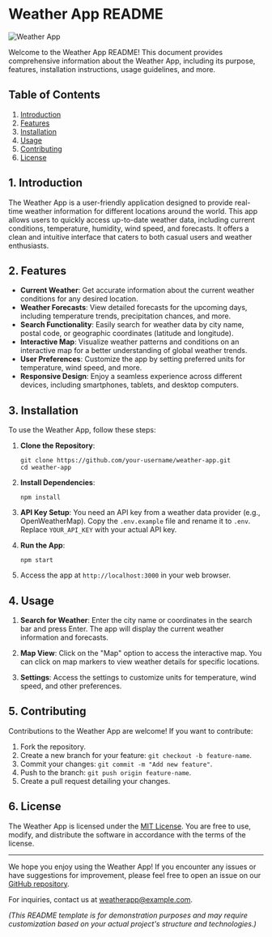 # Weather App README

![Weather App](weather_app_preview.png)

Welcome to the Weather App README! This document provides comprehensive information about the Weather App, including its purpose, features, installation instructions, usage guidelines, and more.

## Table of Contents

1. [Introduction](#introduction)
2. [Features](#features)
3. [Installation](#installation)
4. [Usage](#usage)
5. [Contributing](#contributing)
6. [License](#license)

## 1. Introduction

The Weather App is a user-friendly application designed to provide real-time weather information for different locations around the world. This app allows users to quickly access up-to-date weather data, including current conditions, temperature, humidity, wind speed, and forecasts. It offers a clean and intuitive interface that caters to both casual users and weather enthusiasts.

## 2. Features

- **Current Weather**: Get accurate information about the current weather conditions for any desired location.
- **Weather Forecasts**: View detailed forecasts for the upcoming days, including temperature trends, precipitation chances, and more.
- **Search Functionality**: Easily search for weather data by city name, postal code, or geographic coordinates (latitude and longitude).
- **Interactive Map**: Visualize weather patterns and conditions on an interactive map for a better understanding of global weather trends.
- **User Preferences**: Customize the app by setting preferred units for temperature, wind speed, and more.
- **Responsive Design**: Enjoy a seamless experience across different devices, including smartphones, tablets, and desktop computers.

## 3. Installation

To use the Weather App, follow these steps:

1. **Clone the Repository**:

   ```
   git clone https://github.com/your-username/weather-app.git
   cd weather-app
   ```

2. **Install Dependencies**:

   ```
   npm install
   ```

3. **API Key Setup**:
   You need an API key from a weather data provider (e.g., OpenWeatherMap). Copy the `.env.example` file and rename it to `.env`. Replace `YOUR_API_KEY` with your actual API key.

4. **Run the App**:

   ```
   npm start
   ```

5. Access the app at `http://localhost:3000` in your web browser.

## 4. Usage

1. **Search for Weather**:
   Enter the city name or coordinates in the search bar and press Enter. The app will display the current weather information and forecasts.

2. **Map View**:
   Click on the "Map" option to access the interactive map. You can click on map markers to view weather details for specific locations.

3. **Settings**:
   Access the settings to customize units for temperature, wind speed, and other preferences.

## 5. Contributing

Contributions to the Weather App are welcome! If you want to contribute:

1. Fork the repository.
2. Create a new branch for your feature: `git checkout -b feature-name`.
3. Commit your changes: `git commit -m "Add new feature"`.
4. Push to the branch: `git push origin feature-name`.
5. Create a pull request detailing your changes.

## 6. License

The Weather App is licensed under the [MIT License](LICENSE). You are free to use, modify, and distribute the software in accordance with the terms of the license.

---

We hope you enjoy using the Weather App! If you encounter any issues or have suggestions for improvement, please feel free to open an issue on our [GitHub repository](https://github.com/your-username/weather-app).

For inquiries, contact us at <weatherapp@example.com>.

*(This README template is for demonstration purposes and may require customization based on your actual project's structure and technologies.)*
